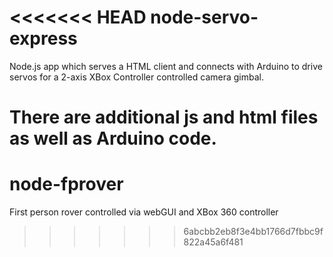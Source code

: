 <<<<<<< HEAD
node-servo-express
==================

Node.js app which serves a HTML client and connects with Arduino to drive servos for a 2-axis XBox Controller 
controlled camera gimbal.

There are additional js and html files as well as Arduino code.
=======
node-fprover
============

First person rover controlled via webGUI and XBox 360 controller
>>>>>>> 6abcbb2eb8f3e4bb1766d7fbbc9f822a45a6f481
